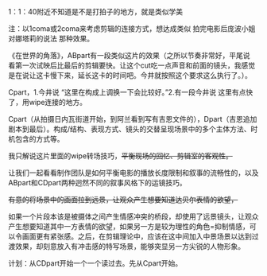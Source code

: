1：1：40附近不知道是不是打拍子的地方，就是类似学美

注：以1coma或2coma来考虑剪辑的连接方式，想达成类似 拍完电影后庞波小姐对娜塔莉的说法 那种效果。

《在世界的角落》，ABpart有一段类似这片的效果（之所以节奏非常好，平尾说 看第一次试映后比最后的剪辑要快。让这个cut吃一点声音和前面的镜头，我感觉是在说让这卡慢下来，延长这卡的时间吧。今井就按照这个要求这么执行了。）。

Cpart，1.今井说 “这里在构成上调换一下会比较好。”2.有一段今井说 这里有点快了，用wipe连接的地方。

Cpart（从拍摄日内瓦街道开始，到阿兰看到写有吉恩文件的），Dpart（吉恩追加剧本到最后）。构成/结构、表现方式、镜头的交替呈现场景中的多个主体方法、时机包含的方式等。


我只解说这片里面的wipe转场技巧，~~平衡现场的回忆、剪辑室的客观性。~~

让我们一起看看制作团队是如何平衡电影的播放长度限制和叙事的流畅性的，以及ABpart和CDpart两种迥然不同的叙事风格下的运镜技巧。


~~有意的将场景中的画面拉到远景，让观众产生想要知道达贝尔表情的欲望，~~

如果一个片段本该是被摄体之间产生情感冲突的桥段，却使用了远景镜头，让观众产生想要知道其中一方表情的欲望，如果另一方是较为理性的角色=抑制情感，可以令画面更有紧张感。之后，在剪辑理论中，应该在这中间加入中景场景以达到过渡效果，却刻意放入有冲击感的特写场景，能够突显另一方尖锐的人物形象。

计划：从CDpart开始一个一个读过去。先从Cpart开始。
